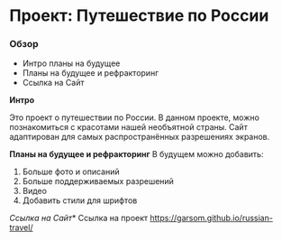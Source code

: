 # Проект: Путешествие по России

### Обзор
* Интро планы на будущее
* Планы на будущее и рефракторинг
* Ссылка на Сайт

**Интро**

Это проект о путешествии по России.
В данном проекте, можно познакомиться с красотами нашей необъятной страны. Сайт адаптирован для самых распространённых разрешениях экранов.

**Планы на будущее и рефракторинг**
В будущем можно добавить: 
1. Больше фото и описаний
2. Больше поддерживаемых разрешений
3. Видео
4. Добавить стили для шрифтов

*Ссылка на Сайт**
Ссылка на проект https://garsom.github.io/russian-travel/